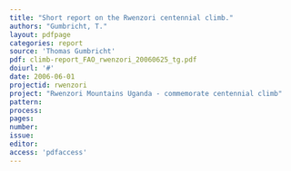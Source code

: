 ```yaml
---
title: "Short report on the Rwenzori centennial climb."
authors: "Gumbricht, T."
layout: pdfpage
categories: report
source: 'Thomas Gumbricht'
pdf: climb-report_FAO_rwenzori_20060625_tg.pdf
doiurl: '#'
date: 2006-06-01
projectid: rwenzori
project: "Rwenzori Mountains Uganda - commemorate centennial climb"
pattern:
process:
pages:
number:
issue:
editor:
access: 'pdfaccess'
---
```

